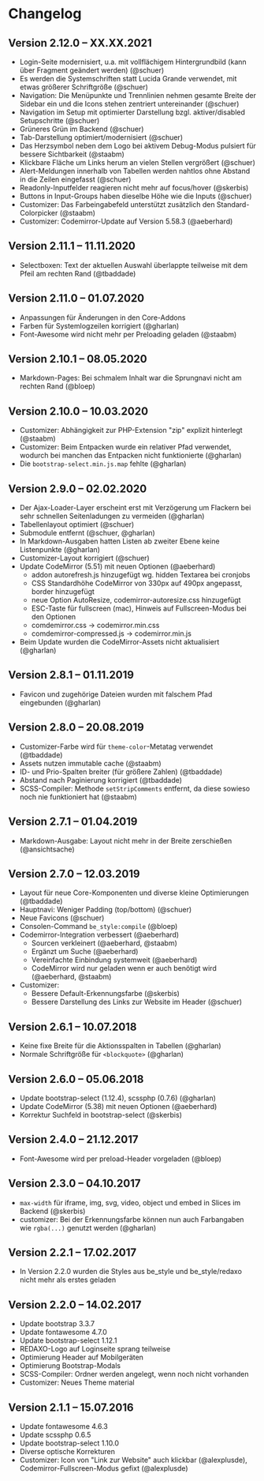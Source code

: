 Changelog
=========

Version 2.12.0 – XX.XX.2021
---------------------------

* Login-Seite modernisiert, u.a. mit vollflächigem Hintergrundbild (kann über Fragment geändert werden) (@schuer)
* Es werden die Systemschriften statt Lucida Grande verwendet, mit etwas größerer Schriftgröße (@schuer)
* Navigation: Die Menüpunkte und Trennlinien nehmen gesamte Breite der Sidebar ein und die Icons stehen zentriert untereinander (@schuer)
* Navigation im Setup mit optimierter Darstellung bzgl. aktiver/disabled Setupschritte (@schuer)
* Grüneres Grün im Backend (@schuer)
* Tab-Darstellung optimiert/modernisiert (@schuer)
* Das Herzsymbol neben dem Logo bei aktivem Debug-Modus pulsiert für bessere Sichtbarkeit (@staabm)
* Klickbare Fläche um Links herum an vielen Stellen vergrößert (@schuer)
* Alert-Meldungen innerhalb von Tabellen werden nahtlos ohne Abstand in die Zeilen eingefasst (@schuer)
* Readonly-Inputfelder reagieren nicht mehr auf focus/hover (@skerbis)
* Buttons in Input-Groups haben dieselbe Höhe wie die Inputs (@schuer)
* Customizer: Das Farbeingabefeld unterstützt zusätzlich den Standard-Colorpicker (@staabm)
* Customizer: Codemirror-Update auf Version 5.58.3 (@aeberhard)


Version 2.11.1 – 11.11.2020
---------------------------

* Selectboxen: Text der aktuellen Auswahl überlappte teilweise mit dem Pfeil am rechten Rand (@tbaddade)


Version 2.11.0 – 01.07.2020
---------------------------

* Anpassungen für Änderungen in den Core-Addons
* Farben für Systemlogzeilen korrigiert (@gharlan)
* Font-Awesome wird nicht mehr per Preloading geladen (@staabm)


Version 2.10.1 – 08.05.2020
---------------------------

* Markdown-Pages: Bei schmalem Inhalt war die Sprungnavi nicht am rechten Rand (@bloep)


Version 2.10.0 – 10.03.2020
---------------------------

* Customizer: Abhängigkeit zur PHP-Extension "zip" explizit hinterlegt (@staabm)
* Customizer: Beim Entpacken wurde ein relativer Pfad verwendet, wodurch bei manchen das Entpacken nicht funktionierte (@gharlan)
* Die `bootstrap-select.min.js.map` fehlte (@gharlan)


Version 2.9.0 – 02.02.2020
--------------------------

* Der Ajax-Loader-Layer erscheint erst mit Verzögerung um Flackern bei sehr schnellen Seitenladungen zu vermeiden (@gharlan)
* Tabellenlayout optimiert (@schuer)
* Submodule entfernt (@schuer, @gharlan)
* In Markdown-Ausgaben hatten Listen ab zweiter Ebene keine Listenpunkte (@gharlan)
* Customizer-Layout korrigiert (@schuer)
* Update CodeMirror (5.51) mit neuen Optionen (@aeberhard)
    - addon autorefresh.js hinzugefügt wg. hidden Textarea bei cronjobs
    - CSS Standardhöhe CodeMirror von 330px auf 490px angepasst, border hinzugefügt
    - neue Option AutoResize, codemirror-autoresize.css hinzugefügt
    - ESC-Taste für fullscreen (mac), Hinweis auf Fullscreen-Modus bei den Optionen
    - comdemirror.css -> codemirror.min.css
    - comdemirror-compressed.js -> codemirror.min.js
* Beim Update wurden die CodeMirror-Assets nicht aktualisiert (@gharlan)


Version 2.8.1 – 01.11.2019
--------------------------

* Favicon und zugehörige Dateien wurden mit falschem Pfad eingebunden (@gharlan)


Version 2.8.0 – 20.08.2019
--------------------------

* Customizer-Farbe wird für `theme-color`-Metatag verwendet (@tbaddade)
* Assets nutzen immutable cache (@staabm)
* ID- und Prio-Spalten breiter (für größere Zahlen) (@tbaddade)
* Abstand nach Paginierung korrigiert (@tbaddade)
* SCSS-Compiler: Methode `setStripComments` entfernt, da diese sowieso noch nie funktioniert hat (@staabm)


Version 2.7.1 – 01.04.2019
--------------------------

* Markdown-Ausgabe: Layout nicht mehr in der Breite zerschießen (@ansichtsache)


Version 2.7.0 – 12.03.2019
--------------------------

* Layout für neue Core-Komponenten und diverse kleine Optimierungen (@tbaddade)
* Hauptnavi: Weniger Padding (top/bottom) (@schuer)
* Neue Favicons (@schuer)
* Consolen-Command `be_style:compile` (@bloep)
* Codemirror-Integration verbessert (@aeberhard)
    - Sourcen verkleinert (@aeberhard, @staabm)
    - Ergänzt um Suche (@aeberhard)
    - Vereinfachte Einbindung systemweit (@aeberhard)
    - CodeMirror wird nur geladen wenn er auch benötigt wird (@aeberhard, @staabm)
* Customizer:
    - Bessere Default-Erkennungsfarbe (@skerbis)
    - Bessere Darstellung des Links zur Website im Header (@schuer)


Version 2.6.1 – 10.07.2018
--------------------------

* Keine fixe Breite für die Aktionsspalten in Tabellen (@gharlan)
* Normale Schriftgröße für `<blockquote>` (@gharlan)


Version 2.6.0 – 05.06.2018
--------------------------

* Update bootstrap-select (1.12.4), scssphp (0.7.6) (@gharlan)
* Update CodeMirror (5.38) mit neuen Optionen (@aeberhard)
* Korrektur Suchfeld in bootstrap-select (@skerbis)


Version 2.4.0 – 21.12.2017
--------------------------

* Font-Awesome wird per preload-Header vorgeladen (@bloep)


Version 2.3.0 – 04.10.2017
--------------------------

* `max-width` für iframe, img, svg, video, object und embed in Slices im Backend (@skerbis)
* customizer: Bei der Erkennungsfarbe können nun auch Farbangaben wie `rgba(...)` genutzt werden (@gharlan)


Version 2.2.1 – 17.02.2017
--------------------------

* In Version 2.2.0 wurden die Styles aus be_style und be_style/redaxo nicht mehr als erstes geladen


Version 2.2.0 – 14.02.2017
--------------------------

* Update bootstrap 3.3.7
* Update fontawesome 4.7.0
* Update bootstrap-select 1.12.1
* REDAXO-Logo auf Loginseite sprang teilweise
* Optimierung Header auf Mobilgeräten
* Optimierung Bootstrap-Modals
* SCSS-Compiler: Ordner werden angelegt, wenn noch nicht vorhanden
* Customizer: Neues Theme material


Version 2.1.1 – 15.07.2016
--------------------------

* Update fontawesome 4.6.3
* Update scssphp 0.6.5
* Update bootstrap-select 1.10.0
* Diverse optische Korrekturen
* Customizer: Icon von "Link zur Website" auch klickbar (@alexplusde), Codemirror-Fullscreen-Modus gefixt (@alexplusde)
